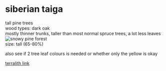 
# siberian taiga
   
  
tall pine trees  
wood types: dark oak  
mostly thinner trunks, taller than most normal spruce trees, a lot less leaves
![snowy pine forest](https://upload.wikimedia.org/wikipedia/commons/5/54/%D0%92%D0%B8%D0%B4_%D1%81%D0%BE_%D1%81%D0%BA%D0%B0%D0%BB%D1%8B%2C_%D0%B2%D0%B5%D1%81%D0%BD%D0%B0_-_panoramio.jpg)  
size: tall (65-80%)  
  
    
also see if 2 tree leaf colours is needed or whether only the yellow is okay
  
[terralith link](https://stardustlabs.miraheze.org/wiki/Siberian_taiga)